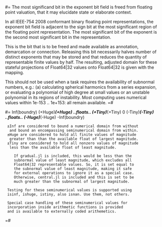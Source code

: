 #=
     The most significand bit in the exponent bit field
         is freed from floating point valuation, that
         it may elucidate state or elaborate context.

In all IEEE-754 2008 conformant binary floating point representations, the exponent bit field
is adjacent to the sign bit at the most significant region of the floating point representation.
The most significant bit of the exponent is the second most significant bit in the representation.

This is the bit that is to be freed and made available as annotation, demarcation or connection.
Releasing this bit necessarily halves number of distinct exponents that may be stored and that
reduces the quantity of representable finite values by half.  The resulting, adjusted domain
for these stateful projections of Float64|32 values onto Float64|32 is given with the mapping.

This should not be used when a task requires the availability of subnormal numbers, e.g.:
  (a) calculating spherical harmonics from a series expansion, or evaluating a polynomial
  of high degree at small values or an unstable polynomial in its regions of instability.
    Most computing uses numerical values within 1e-153 .. 1e+153:  all remain available.
=#

#=
                         Inf(boundry)
                      (+Huge)___(+Huge)
                         ..floats..
                      (+Tiny)___(+Tiny)
                              0
                      (-Tiny)___(-Tiny)
                          ..floats..
                      (-Huge)___(-Huge)
                       -Inf(boundry)

     ±Inf are considered to bound a numerical domain from without
      and bound an encompassing seminumerical domain from within.
     ±Huge are considered to hold all finite values of magnitude
      greater than than the available float of largest magnitude.
     ±Tiny are considered to hold all nonzero values of magnitude
      less than the available float of least magnitude.

        If gradual.jl is included, this would be less than the
        subnormal value of least magnitude, which excludes all
        Float64|32 representable values. So, it is set equal to
        the subnormal value of least magnitude, making it safe
        for external operations to ignore it as a special case.
        Otherwise, central.jl is included and this is set to be
        much greater than the subnormal of largest magnitude.

     Testing for these seminumerical values is supported using
     isinf, ishuge, istiny, also isnan. Use them, not others.

     Special case handling of these seminumerical values for
     incorporation inside arithmetic functions is provided
     and is available to externally coded arithemetics.
=#

